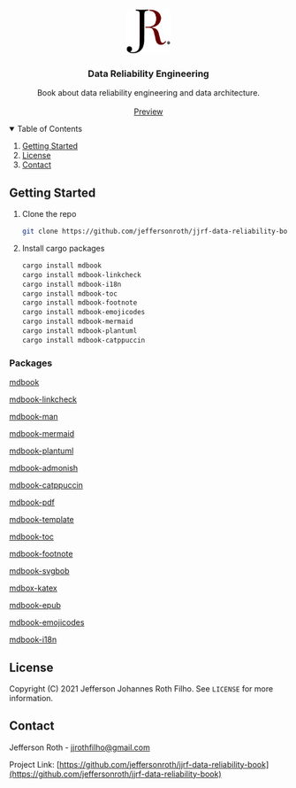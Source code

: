 <!-- PROJECT LOGO -->
<br />
<p align="center">
  <a href="https://github.com/jeffersonroth/jjrf-data-reliability-book">
    <img src="images/logo.png" alt="Logo" width="80" height="80">
  </a>

  <h3 align="center">Data Reliability Engineering</h3>

  <p align="center">
    Book about data reliability engineering and data architecture.
    <br />
    <br />
    <a href="https://jeffersonroth.github.io/jjrf-data-reliability-book/">Preview</a>
  </p>
</p>

<!-- TABLE OF CONTENTS -->
<details open="open">
  <summary>Table of Contents</summary>
  <ol>
    <li>
      <a href="#getting-started">Getting Started</a>
    </li>
    <li><a href="#license">License</a></li>
    <li><a href="#contact">Contact</a></li>
  </ol>
</details>

<!-- GETTING STARTED -->

## Getting Started

1. Clone the repo
   ```sh
   git clone https://github.com/jeffersonroth/jjrf-data-reliability-book.git
   ```
2. Install cargo packages
   ```sh
   cargo install mdbook
   cargo install mdbook-linkcheck
   cargo install mdbook-i18n
   cargo install mdbook-toc
   cargo install mdbook-footnote
   cargo install mdbook-emojicodes
   cargo install mdbook-mermaid
   cargo install mdbook-plantuml
   cargo install mdbook-catppuccin
   ```

### Packages

[mdbook](https://crates.io/crates/mdbook)

[mdbook-linkcheck](https://crates.io/crates/mdbook-linkcheck)

[mdbook-man](https://crates.io/crates/mdbook-man)

[mdbook-mermaid](https://crates.io/crates/mdbook-mermaid)

[mdbook-plantuml](https://crates.io/crates/mdbook-plantuml)

[mdbook-admonish](https://crates.io/crates/mdbook-admonish)

[mdbook-catppuccin](https://crates.io/crates/mdbook-catppuccin)

[mdbook-pdf](https://crates.io/crates/mdbook-pdf)

[mdbook-template](https://crates.io/crates/mdbook-template)

[mdbook-toc](https://crates.io/crates/mdbook-toc)

[mdbook-footnote](https://crates.io/crates/mdbook-footnote)

[mdbook-svgbob](https://crates.io/crates/mdbook-svgbob)

[mdbox-katex](https://crates.io/crates/mdbook-katex)

[mdbook-epub](https://crates.io/crates/mdbook-epub)

[mdbook-emojicodes](https://crates.io/crates/mdbook-emojicodes)

[mdbook-i18n](https://crates.io/crates/mdbook-i18n)


<!-- LICENSE -->

## License

Copyright (C) 2021 Jefferson Johannes Roth Filho. See `LICENSE` for more information.

<!-- CONTACT -->

## Contact

Jefferson Roth - jjrothfilho@gmail.com

Project Link: [https://github.com/jeffersonroth/jjrf-data-reliability-book](https://github.com/jeffersonroth/jjrf-data-reliability-book)
